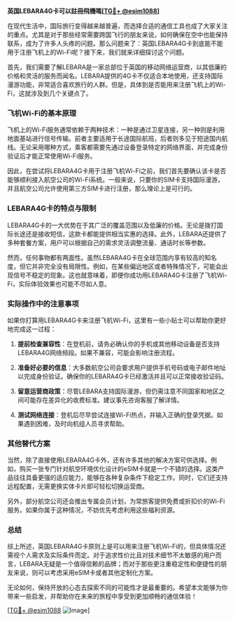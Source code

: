 **英国LEBARA4G卡可以註冊飛機嗎[[TG💪+ @esim1088](https://t.me/s/esim1088)]**

在现代生活中，国际旅行变得越来越普遍，而选择合适的通信工具也成了大家关注的重点。尤其是对于那些经常需要跨国飞行的朋友来说，如何确保在空中也能保持联系，成为了许多人头疼的问题。那么问题来了：英国LEBARA4G卡到底能不能用于注册飞机上的Wi-Fi呢？接下来，我们就来详细探讨这个问题。

首先，我们需要了解LEBARA是一家总部位于英国的移动网络运营商，以其低廉的价格和灵活的服务而闻名。LEBARA提供的4G卡不仅适合本地使用，还支持国际漫游功能，非常适合喜欢旅行的人群。但是，具体到是否能用来注册飞机上的Wi-Fi，这就涉及到几个关键点了。

### **飞机Wi-Fi的基本原理**

飞机上的Wi-Fi服务通常依赖于两种技术：一种是通过卫星连接，另一种则是利用地面基站进行信号传输。前者主要适用于长途国际航班，后者则多见于短途国内航线。无论采用哪种方式，乘客都需要先通过设备登录特定的网络界面，并完成身份验证后才能正常使用Wi-Fi服务。

因此，在尝试将LEBARA4G卡用于注册飞机Wi-Fi之前，我们首先要确认该卡是否能够顺利接入航空公司的Wi-Fi系统。一般来说，只要你的SIM卡支持国际漫游，并且航空公司允许使用第三方SIM卡进行注册，那么理论上是可行的。

### **LEBARA4G卡的特点与限制**

LEBARA4G卡的一大优势在于其广泛的覆盖范围以及低廉的价格。无论是拨打国际长途还是接收短信，这款卡都能提供相当实惠的选择。此外，LEBARA还提供了多种套餐方案，用户可以根据自己的需求灵活调整流量、通话时长等参数。

然而，任何事物都有两面性。虽然LEBARA4G卡在全球范围内享有较高的知名度，但它并非完全没有局限性。例如，在某些偏远地区或者特殊情况下，可能会出现信号不稳定的现象。这也就意味着，即便你成功用LEBARA4G卡注册了飞机Wi-Fi，实际体验效果也可能不尽如人意。

### **实际操作中的注意事项**

如果你打算用LEBARA4G卡来注册飞机Wi-Fi，这里有一些小贴士可以帮助你更好地完成这一过程：

1. **提前检查兼容性**：在登机前，请务必确认你的手机或其他移动设备是否支持LEBARA4G网络频段。如果不兼容，可能会影响注册流程。
   
2. **准备好必要的信息**：大多数航空公司会要求用户提供手机号码或电子邮件地址以完成身份验证。确保你的LEBARA4G卡已经激活并且可以正常接收验证码。

3. **留意运营商政策**：尽管LEBARA支持国际漫游，但仍需注意不同国家和地区之间可能存在差异化的收费标准。建议事先咨询客服了解详情。

4. **测试网络连接**：登机后尽早尝试连接Wi-Fi热点，并输入正确的登录凭据。如果遇到困难，及时向机组人员寻求帮助。

### **其他替代方案**

当然，除了直接使用LEBARA4G卡外，还有许多其他的解决方案可供选择。例如，购买一张专门针对航空环境优化设计的eSIM卡就是一个不错的选择。这类产品往往具备更强的适应能力，能够在各种复杂条件下稳定工作。同时，它们还支持远程配置，无需更换实体卡片即可轻松切换运营商。

另外，部分航空公司还会推出专属会员计划，为常旅客提供免费或折扣价的Wi-Fi服务。如果你属于这种情况，不妨优先考虑利用这些福利资源。

### **总结**

综上所述，英国LEBARA4G卡原则上是可以用来注册飞机Wi-Fi的，但具体情况还需视个人需求及实际条件而定。对于追求性价比且对技术细节不太敏感的用户而言，LEBARA无疑是一个值得信赖的品牌；而对于那些更注重稳定性和便捷性的朋友来说，则可以考虑采用eSIM卡或者其他定制化方案。

无论如何，保持开放的心态去探索不同的可能性才是最重要的。希望本文能够为你带来一些启发，并帮助你在未来的旅程中享受到更加顺畅的通信体验！

[[TG💪+ @esim1088](https://t.me/s/esim1088) ![Image](https://i.postimg.cc/4NQfJmqS/Snipaste-2025-05-13-00-14-12.png)]